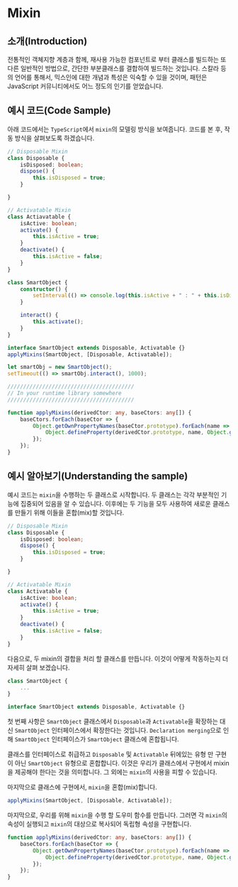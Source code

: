 # Mixin

## 소개(Introduction)

전통적인 객쳬지향 계층과 함께, 재사용 가능한 컴포넌트로 부터 클래스를 빌드하는 또 다른 일반적인 방법으로, 간단한 부분클래스를 결합하여 빌드하는 것입니다. 스칼라 등의 언어를 통해서, 믹스인에 대한 개념과 특성은 익숙할 수 있을 것이며, 패턴은 JavaScript 커뮤니티에서도 어느 정도의 인기를 얻었습니다.

## 예시 코드(Code Sample)

아래 코드에서는 `TypeScript`에서 `mixin`의 모델링 방식을 보여줍니다. 코드를 본 후, 작동 방식을 살펴보도록 하겠습니다.

```ts
// Disposable Mixin
class Disposable {
    isDisposed: boolean;
    dispose() {
        this.isDisposed = true;
    }

}

// Activatable Mixin
class Actiavatable {
    isActive: boolean;
    activate() {
        this.isActive = true;
    }
    deactivate() {
        this.isActive = false;
    }
}

class SmartObject {
    constructor() {
        setInterval(() => console.log(this.isActive + " : " + this.isDisposed), 500);
    }

    interact() {
        this.activate();
    }
}

interface SmartObject extends Disposable, Activatable {}
applyMixins(SmartObject, [Disposable, Activatable]);

let smartObj = new SmartObject();
setTimeout(() => smartObj.interact(), 1000);

////////////////////////////////////////
// In your runtime library somewhere
////////////////////////////////////////

function applyMixins(derivedCtor: any, baseCtors: any[]) {
    baseCtors.forEach(baseCtor => {
        Object.getOwnPropertyNames(baseCtor.prototype).forEach(name => {
            Object.defineProperty(derivedCtor.prototype, name, Object.getOwnPropertyDescriptor(baseCtor.prototype, name));
        });
    });
}
```

## 예시 알아보기(Understanding the sample)

예시 코드는 `mixin`을 수행하는 두 클래스로 시작합니다. 두 클래스는 각각 부분적인 기능에 집중되어 있음을 알 수 있습니다. 이후에는 두 기능을 모두 사용하여 새로운 클래스를 만들기 위해 이들을 혼합(mix)할 것입니다.

```ts
// Disposable Mixin
class Disposable {
    isDisposed: boolean;
    dispose() {
        this.isDisposed = true;
    }

}

// Activatable Mixin
class Activatable {
    isActive: boolean;
    activate() {
        this.isActive = true;
    }
    deactivate() {
        this.isActive = false;
    }
}
```

다음으로, 두 mixin의 결합을 처리 할 클래스를 만듭니다. 이것이 어떻게 작동하는지 더 자세히 살펴 보겠습니다.

```ts
class SmartObject {
    ...
}

interface SmartObject extends Disposable, Activatable {}
```

첫 번째 사항은 `SmartObject` 클래스에서 `Disposable`과 `Activatable`을 확장하는 대신 `SmartObject` 인터페이스에서 확장한다는 것입니다. `Declaration merging`으로 인해 `SmartObject` 인터페이스가 `SmartObject` 클래스에 혼합됩니다.

클래스를 인터페이스로 취급하고 `Disposable` 및 `Activatable` 뒤에있는 유형 만 구현이 아닌 `SmartObject` 유형으로 혼합합니다. 이것은 우리가 클래스에서 구현에서 mixin을 제공해야 한다는 것을 의미합니다. 그 외에는 `mixin`의 사용을 피할 수 있습니다.

마지막으로 클래스에 구현에서, `mixin`을 혼합(mix)합니다.

```ts
applyMixins(SmartObject, [Disposable, Activatable]);
```

마지막으로, 우리를 위해 `mixin`을 수행 할 도우미 함수를 만듭니다. 그러면 각 `mixin`의 속성이 실행되고 `mixin`의 대상으로 복사되어 독립형 속성을 구현합니다.

```ts
function applyMixins(derivedCtor: any, baseCtors: any[]) {
    baseCtors.forEach(baseCtor => {
        Object.getOwnPropertyNames(baseCtor.prototype).forEach(name => {
            Object.defineProperty(derivedCtor.prototype, name, Object.getOwnPropertyDescriptor(baseCtor.prototype, name));
        });
    });
}
```
